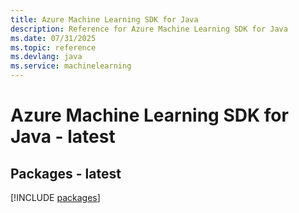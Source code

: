 ```yaml
---
title: Azure Machine Learning SDK for Java
description: Reference for Azure Machine Learning SDK for Java
ms.date: 07/31/2025
ms.topic: reference
ms.devlang: java
ms.service: machinelearning
---
```

# Azure Machine Learning SDK for Java - latest
## Packages - latest
[!INCLUDE [packages](machine-learning-index.md)]